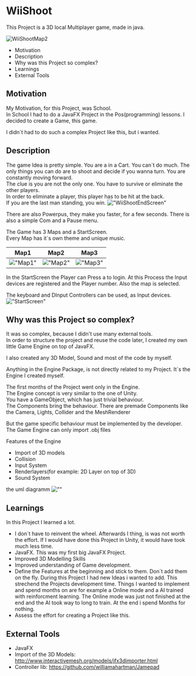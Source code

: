 # WiiShoot 

This Project is a 3D local Multiplayer game, made in java.

![WiiShootMap2](imgs/Map2.PNG)


- Motivation
- Description
- Why was this Project so complex? 
- Learnings
- External Tools

## Motivation

My Motivation, for this Project, was School. <br>In School I had to do a JavaFX Project in the Pos(programming) lessons. 
I decided to create a Game, this game.

I didn´t had to do such a complex Project like this, but i wanted.

## Description

The game Idea is pretty simple. You are a in a Cart. You can´t do much. The only things you can do are to shoot and decide if you wanna turn. You are constantly moving forward. <br>
The clue is you are not the only one. You have to survive or eliminate the other players. <br>
In order to eliminate a player, this player has to be hit at the back.<br>
If you are the last man standing, you win.
!["WiiShootEndScreen"](imgs/EndScreen.png)

There are also Powerpus, they make you faster, for a few seconds.
There is also a simple Com and a Pause menu.

The Game has 3 Maps and a StartScreen.<br>
Every Map has it´s own theme and unique music.

Map1         |  Map2 |  Map3
:-------------------------:|:-------------------------:|:-------------------------:|
!["Map1"](imgs/Map1.PNG)  |  !["Map2"](imgs/Map2.PNG) |!["Map3"](imgs/Map3.PNG)

In the StartScreen the Player can Press a to login. At this Process the Input devices are registered and the Player number. Also the map is selected.

The keyboard and DInput Controllers can be used, as Input devices.
!["StartScreen"](imgs/StartBildschirm.PNG)

## Why was this Project so complex?

It was so complex, because I didn't use many external tools. <br>
In order to structure the project and reuse the code later, I created my own little Game Engine on top of JavaFX.

I also created any 3D Model, Sound and most of the code by myself.

Anything in the Engine Package, is not directly related to my Project. It´s the Engine I created myself.

The first months of the Project went only in the Engine. <br>
The Engine concept is very similar to the one of Unity. <br>
You have a GameObject, which has just trivial behaviour. <br>The Components bring the behaviour. There are premade Components like the Camera, Lights, Collider and the MeshRenderer
  
But the game specific behaviour must be implemented by the developer.
The Game Engine can only import .obj files

Features of the Engine
- Import of 3D models
- Collision
- Input System
- Renderlayers(for example: 2D Layer on top of 3D)
- Sound System

the uml diagramm
![""](imgs/uml.png)


## Learnings

In this Project I learned a lot. 
- I don´t have to reinvent the wheel. Afterwards I thing, is was not worth the effort. If I would have done this Project in Unity, it would have took much less time.
- JavaFX. This was my first big JavaFX Project.
- Improved 3D Modelling Skills
- Improved understanding of Game development.
- Define the Features at the beginning and stick to them. Don´t add them on the fly. During this Project I had new Ideas i wanted to add. This strechend the Projects development time. Things I wanted to implement and spend months on are for example a Online mode and a AI trained with reinforcment learning. The Online mode was just not finished at the end and the AI took way to long to train. At the end i spend Months for nothing.
- Assess the effort for creating a Project like this.
## External Tools
- JavaFX
- Import of the 3D Models: http://www.interactivemesh.org/models/jfx3dimporter.html
- Controller lib: https://github.com/williamahartman/Jamepad
